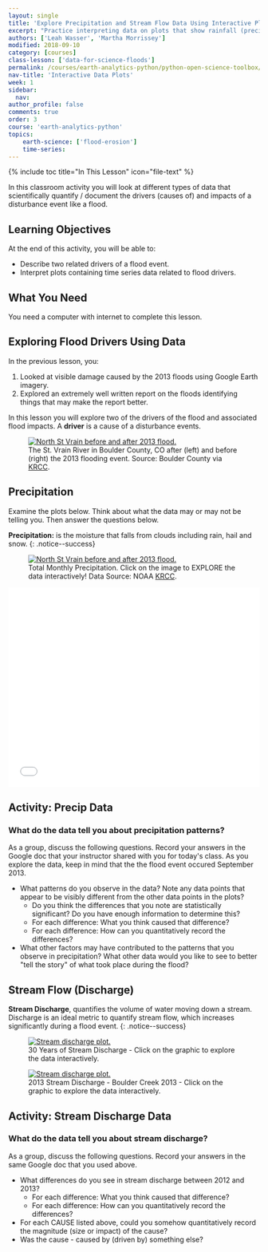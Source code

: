 ```yaml
---
layout: single
title: 'Explore Precipitation and Stream Flow Data Using Interactive Plots: The 2013 Colorado Floods'
excerpt: "Practice interpreting data on plots that show rainfall (precipitation) and stream flow (discharge) as it changes over time."
authors: ['Leah Wasser', 'Martha Morrissey']
modified: 2018-09-10
category: [courses]
class-lesson: ['data-for-science-floods']
permalink: /courses/earth-analytics-python/python-open-science-toolbox/precipitation-discharge-data-for-flood-analysis/
nav-title: 'Interactive Data Plots'
week: 1
sidebar:
  nav:
author_profile: false
comments: true
order: 3
course: 'earth-analytics-python' 
topics: 
    earth-science: ['flood-erosion']
    time-series:    
---
```

{% include toc title="In This Lesson" icon="file-text" %}

In this classroom activity you will look at different types of data
that scientifically quantify / document the drivers (causes of) and impacts of
a disturbance event like a flood.

<div class='notice--success' markdown="1">

## <i class="fa fa-graduation-cap" aria-hidden="true"></i> Learning Objectives
At the end of this activity, you will be able to:

* Describe two related drivers of a flood event.
* Interpret plots containing time series data related to flood drivers.

## <i class="fa fa-check-square-o fa-2" aria-hidden="true"></i> What You Need

You need a computer with internet to complete this lesson.

</div>

## Exploring Flood Drivers Using Data

In the previous lesson, you:

1. Looked at visible damage caused by the 2013 floods using Google Earth imagery.
2. Explored an extremely well written report on the floods identifying things that may make the report better.

In this lesson you will explore two of the  drivers of the flood and
associated flood impacts. A **driver** is a cause of a disturbance events.

<figure>
 <a href="{{ site.url }}/images/courses/earth-analytics/science/colorado-floods/st-vrain-creek-before-and-after-colorado-floods.jpg">
 <img src="{{ site.url }}/images/courses/earth-analytics/science/colorado-floods/st-vrain-creek-before-and-after-colorado-floods.jpg" alt="North St Vrain before and after 2013 flood."></a>
 <figcaption> The St. Vrain River in Boulder County, CO after (left) and before
 (right) the 2013 flooding event.  Source: Boulder County via <a href="http://krcc.org/post/post-flood-planning-boulder-county" target="_blank"> KRCC</a>.
 </figcaption>
</figure>


## Precipitation

Examine the plots below. Think about what the data may or may not be telling you.
Then answer the questions below.

<i class="fa fa-star"></i> **Precipitation:** is the moisture that
falls from clouds including rain, hail and snow.
{: .notice--success}

<figure>
 <a href="https://plot.ly/~NEONDataSkills/6/total-monthly-precipitation-boulder-co-station/" target="_blank">
 <img src="{{ site.url }}/images/courses/earth-analytics/document-your-science/intro-co-floods/total-monthly-precip.png" alt="North St Vrain before and after 2013 flood."></a>
 <figcaption> Total Monthly Precipitation. Click on the image to EXPLORE the data interactively! Data Source: NOAA <a href="http://krcc.org/post/post-flood-planning-boulder-county" target="_blank"> KRCC</a>.
 </figcaption>
</figure>

<iframe width="100%" height="400" frameborder="0" scrolling="no" src="//plot.ly/~leahawasser/161.embed"></iframe>

<div class="notice--warning" markdown="1">

## <i class="fa fa-pencil-square-o" aria-hidden="true"></i> Activity: Precip Data

### What do the data tell you about precipitation patterns?

As a group, discuss the following questions. Record your answers in the
Google doc that your instructor shared with you for today's class. As
you explore the data, keep in mind that the the flood event occured September 2013.


* What patterns do you observe in the data? Note any data points that appear to be visibly different from the other data points in the plots?
  * Do you think the differences that you note are statistically significant? Do you have enough information to determine this?
  * For each difference: What you think caused that difference?
  * For each difference: How can you quantitatively record the differences?
* What other factors may have contributed to the patterns that you observe in precipitation? What other data would you like to see to better "tell the story" of what took place during the flood?
</div>


## Stream Flow (Discharge)

<i class="fa fa-star"></i> **Stream Discharge**, quantifies the volume of water
moving down a stream. Discharge is an ideal metric to quantify stream flow, which
increases significantly during a flood event.
{: .notice--success}


<figure>
 <a href="https://plot.ly/~leahawasser/166/stream-discharge-boulder-creek-2013/">
 <img src="{{ site.url }}/images/courses/earth-analytics/document-your-science/intro-co-floods/stream-discharge-166.png" alt="Stream discharge plot."></a>
 <figcaption> 30 Years of Stream Discharge - Click on the graphic to
 explore the data interactively.
 </figcaption>
</figure>

<figure>
 <a href="https://plot.ly/~leahawasser/150/stream-discharge-boulder-creek-2013/">
 <img src="{{ site.url }}/images/courses/earth-analytics/document-your-science/intro-co-floods/stream-discharge-150.png" alt="Stream discharge plot."></a>
 <figcaption> 2013 Stream Discharge - Boulder Creek 2013 - Click on the graphic to
 explore the data interactively.
 </figcaption>
</figure>

<div class="notice--warning" markdown="1">

## <i class="fa fa-pencil-square-o" aria-hidden="true"></i> Activity: Stream Discharge Data

### What do the data tell you about stream discharge?

As a group, discuss the following questions. Record your answers in the
same Google doc that you used above.

* What differences do you see in stream discharge between 2012 and 2013?
  * For each difference: What you think caused that difference?
  * For each difference: How can you quantitatively record the differences?
* For each CAUSE listed above, could you somehow quantitatively record the magnitude (size or impact) of the cause?
* Was the cause - caused by (driven by) something else?


</div>

